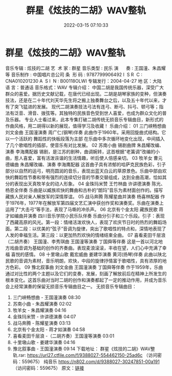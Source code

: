 ﻿---
title: 群星《炫技的二胡》WAV整轨
date: 2022-03-15 07:10:33
categories: 古典音乐、新世纪、纯音雅乐
tags: 纯音雅乐
---
# 群星《炫技的二胡》WAV整轨

音乐专辑 : 炫技的二胡
艺  术 家 : 群星
音乐类型
: 民乐
演      奏 :
王国潼、朱昌耀等
音乐制作
: 中国唱片总公司
条  形 码 : 9787799906492
I  S R  C : CNA010201230
A  S I  N : B00118OLWI
专辑发行：2004-04-27
地
区：大陆
语
言：普通话
音乐格式：WAV
专辑介绍：
中国二胡是我国传统乐器，深受广大群众的喜爱。据历史文献记载，在唐代已经出现。二胡是胡琴家族的变种，但演奏技法，还是在二十年代刘天华先生将之搬上独奏舞台之后，以及五十年代以来，才有了突飞猛进的发展。
现代二胡演奏技法弓法有连弓、断弓、抖弓、顿弓等；指法有泛音、滑音、拨弦等。其独特的民族音色受到世人喜爱，也成为群众文化的普及乐器。
专业人士看过来，此本专集打破二胡传统无损音乐专辑曲目，新形式的作曲风格，用二胡得以新的展现，值得学习及收藏！
乐曲介绍：
01
三门峡畅想曲 刘文金曲 王国潼演奏 周广仁(钢琴)伴奏
此曲作于1960年。采用回旋曲式结构。它以一个活跃的 舞蹈性的快板段落为主部
在乐曲中多次循环地变化出现，中间插入了几个歌唱性的插部，使音乐有对比发展。
02
苏南小曲 锡剧曲牌 朱昌耀改编、演奏 李海鹰配器
锡剧，是江苏的剧种，曲调婉转，这首根据“老簧调”改编的小曲，惹人喜爱，富有活泼诙谐的生活情趣，听后使人倍感亲切。
03
牧羊女 曹元德编曲 朱昌耀改编、演奏 李海鹰配器
这首曲子具有浓郁的哈萨克民族色彩，引子部分以自然的运弓，明亮圆润的音乐，表现出蓝天白云的草原景色。乐曲中部由欢快的舞蹈性节奏和带有强烈的连续切分音的节奏交替组成，达到全曲高潮，恰如其分的表现出天真牧羊女的动人形象。
04
金珠玛米赞 王竹林曲 许讲德演奏 陈光、杨恩全伴奏
乐曲是以臧族欢快的舞曲和古朴的“朗玛”音乐为素材面创作的。描写藏族人民对亲人解放军的深情厚谊。
05
战马奔腾 陈耀星曲并演奏 杨喜林配器
作于1976年，1977年在解放军第四届文艺汇演中获创作奖和演奏奖。乐曲在演奏上运用了“大击弓”等手法，表现了马嘶的冲杀声。
06
北京有个金太阳 藏族民歌 蒋才如编曲并演奏 四川音乐学院小民乐队伴奏
乐曲分引子和三个乐段。引子：表现了西藏高原的风光。第一段：情绪活泼欢快人，表现了欢庆节日时的热烈的舞蹈场面。第二段：以优美的“弦子”音调为旋律，突出了歌唱性的特点和，深情地表现了人发的幸福生活。第三段：以更加热烈欢快的情绪结束全曲。
07
喜看麦田千层浪（二胡齐奏） 王国潼、李秀琪曲 王国潼等演奏 丁国舜等伴奏
这是一首以河北地方戏曲音调为基础的创作的齐奏曲。表现麦浪滚滚，丰收在望，人们心中充满了幸福 喜悦的感情。
08
十里墩山歌 戴宏威曲 姜建华演奏 黄河(扬琴)伴奏
此曲以陕北民歌的音调为素材，音乐明朗，欢快，中段的旋律抒情富于歌唱性，具有浓厚的地方色彩。
09
豫北叙事曲 刘文金曲 王国潼演奏 丁国舜等伴奏
作于1959年，乐曲通过对比性的两个主题以及它们的变奏，发展，刻画了解放前后在精神上所发生的根本变化。这首乐曲对当时二胡的创作和演奏都起了一定的推动作用，并成为音乐会上经常演奏的保留无损音乐专辑曲目之一。
无损音乐专辑曲目：
01. 三门峡畅想曲 - 王国潼演奏
08:30
02. 苏南小曲 - 朱昌耀演奏
02:02
03. 牧羊女 - 朱昌耀演奏
04:16
04. 金珠玛米赞 - 许讲德演奏
04:07
05. 战马奔腾 - 陈耀星演奏
03:13
06. 北京有个金太阳 - 蒋才如演奏
04:58
07. 喜看麦田千层浪 -（二胡齐奏）王国潼等演奏
03:01
08. 十里墩山歌 - 姜建华演奏
04:16
09. 豫北叙事曲 - 王国潼演奏
09:14
下载地址：
群星《炫技的二胡》WAV整轨.rar: https://url27.ctfile.com/f/9388027-554462150-25ad6c
（访问密码：559675）
纯音乐
https://n802.com/d/9388027-30247851-00a191
（访问密码：559675）
原文：[链接](https://blog.sina.com.cn/s/blog_1647c7e7601030w78.html)